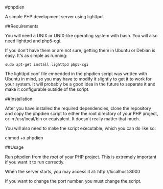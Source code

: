 #phpdien

A simple PHP development server using lighttpd. 

##Requirements

You will need a UNIX or UNIX-like operating system with bash. You will also need lighttpd and php5-cgi.

If you don't have them or are not sure, getting them in Ubuntu or Debian is easy. It's as simple as running:

`sudo apt-get install lighttpd php5-cgi`

The lighttpd.conf file embedded in the phpdien script was written with Ubuntu in mind, so you may have to modify it slightly to get it to work for your system. It will probably be a good idea in the future to separate it and make it configurable outside of the script.

##Installation

After you have installed the required dependencies, clone the repository and copy the phpdien script to either the root directory of your PHP project, or in /usr/local/bin or equivalent. It doesn't really matter that much.

You will also need to make the script executable, which you can do like so:

chmod +x phpdien

##Usage

Run phpdien from the *root* of your PHP project. This is extremely important if you want it to run correctly.

When the server starts, you may access it at: http://localhost:8000

If you want to change the port number, you must change the script.
